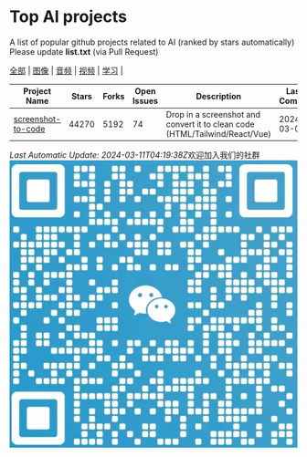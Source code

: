 # Top AI projects
A list of popular github projects related to AI (ranked by stars automatically)
Please update **list.txt** (via Pull Request)

<a href="./README.md">全部</a> |   <a href="./READMEpicture.md">图像</a> |   <a href="./READMEaudio.md">音频</a> | <a href="./READMEvideo.md">视频</a> | <a href="./READMElearn.md">学习</a> | 

| Project Name | Stars | Forks | Open Issues | Description | Last Commit |
| ------------ | ----- | ----- | ----------- | ----------- | ----------- |
| [screenshot-to-code](https://github.com/abi/screenshot-to-code) | 44270 | 5192 | 74 | Drop in a screenshot and convert it to clean code (HTML/Tailwind/React/Vue) | 2024-03-08 |

*Last Automatic Update: 2024-03-11T04:19:38Z*欢迎加入我们的社群 ![](https://raw.githubusercontent.com/mouuii/picture/master/weichat.jpg) 